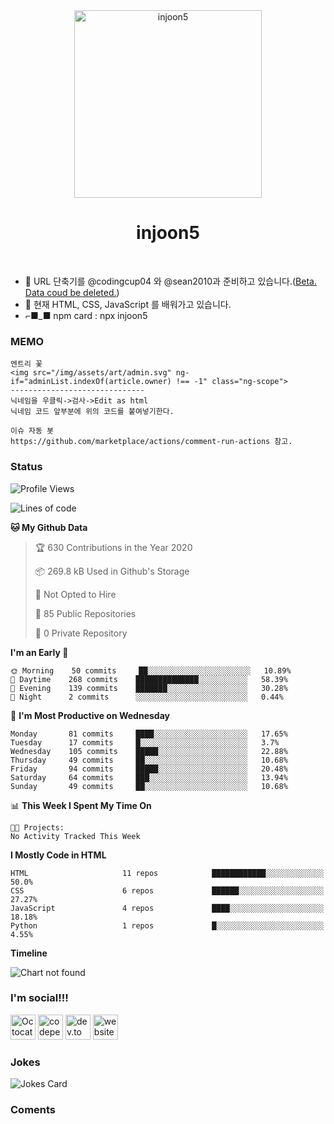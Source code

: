 <div align="center">
	<img width="300" height="300" src="https://avatars2.githubusercontent.com/u/52849281?s=1000&v=4 " alt="injoon5">
	<br>
	<p>
		<p>
			<sup>
				<h1 href="https://github.com/injoon5">injoon5</h1>
			</sup>
		</p>
		<br>
	</p>
</div>

- 🔭 URL  단축기를 @codingcup04 와 
     @sean2010과 준비하고 있습니다.(<a href="https://oijlink.glitch.me" target="_blank">Beta. Data coud be deleted.</a>) <br>
- 🌱 현재 HTML, CSS, JavaScript 를 배워가고 있습니다.
- ⌐■_■ npm card : npx injoon5

### MEMO

```text
엔트리 꽃
<img src="/img/assets/art/admin.svg" ng-if="adminList.indexOf(article.owner) !== -1" class="ng-scope">
------------------------------
닉네임을 우클릭->검사->Edit as html
닉네임 코드 앞부분에 위의 코드를 붙여넣기한다.

이슈 자동 봇
https://github.com/marketplace/actions/comment-run-actions 참고.
```
### Status
<!--START_SECTION:waka-->
![Profile Views](http://img.shields.io/badge/Profile%20Views-275-blue)

![Lines of code](https://img.shields.io/badge/From%20Hello%20World%20I%27ve%20Written-1.7%20million%20lines%20of%20code-blue)

**🐱 My Github Data** 

> 🏆 630 Contributions in the Year 2020
 > 
> 📦 269.8 kB Used in Github's Storage 
 > 
> 🚫 Not Opted to Hire
 > 
> 📜 85 Public Repositories
 > 
> 🔑 0 Private Repository 
 > 
**I'm an Early 🐤** 

```text
🌞 Morning    50 commits     ██░░░░░░░░░░░░░░░░░░░░░░░   10.89% 
🌆 Daytime    268 commits    ██████████████░░░░░░░░░░░   58.39% 
🌃 Evening    139 commits    ███████░░░░░░░░░░░░░░░░░░   30.28% 
🌙 Night      2 commits      ░░░░░░░░░░░░░░░░░░░░░░░░░   0.44%

```
📅 **I'm Most Productive on Wednesday** 

```text
Monday       81 commits     ████░░░░░░░░░░░░░░░░░░░░░   17.65% 
Tuesday      17 commits     █░░░░░░░░░░░░░░░░░░░░░░░░   3.7% 
Wednesday    105 commits    █████░░░░░░░░░░░░░░░░░░░░   22.88% 
Thursday     49 commits     ██░░░░░░░░░░░░░░░░░░░░░░░   10.68% 
Friday       94 commits     █████░░░░░░░░░░░░░░░░░░░░   20.48% 
Saturday     64 commits     ███░░░░░░░░░░░░░░░░░░░░░░   13.94% 
Sunday       49 commits     ██░░░░░░░░░░░░░░░░░░░░░░░   10.68%

```


📊 **This Week I Spent My Time On** 

```text
🐱‍💻 Projects: 
No Activity Tracked This Week

```

**I Mostly Code in HTML** 

```text
HTML                     11 repos            ████████████░░░░░░░░░░░░░   50.0% 
CSS                      6 repos             ██████░░░░░░░░░░░░░░░░░░░   27.27% 
JavaScript               4 repos             ████░░░░░░░░░░░░░░░░░░░░░   18.18% 
Python                   1 repos             █░░░░░░░░░░░░░░░░░░░░░░░░   4.55%

```


**Timeline**

![Chart not found](https://github.com/injoon5/injoon5/blob/master/charts/bar_graph.png) 


<!--END_SECTION:waka-->


### I'm social!!!

[<img src='https://github.githubassets.com/images/icons/emoji/octocat.png' alt='Octocat' height='40'>](https://github.com/injoon5)  [<img src='https://cdn.jsdelivr.net/npm/simple-icons@3.0.1/icons/codepen.svg' alt='codepen' height='40'>](https://codepen.io/injoon5)  [<img src='https://cdn.jsdelivr.net/npm/simple-icons@3.0.1/icons/dev-dot-to.svg' alt='dev.to' height='40'>](https://dev.to/injoon5)  [<img src='https://cdn.jsdelivr.net/npm/simple-icons@3.0.1/icons/icloud.svg' alt='website' height='40'>](http://injoon5.ga) <br>


### Jokes
![Jokes Card](https://readme-jokes.vercel.app/api)

### Coments

<div>
<script src="https://utteranc.es/client.js"
        repo="injoon5/Injoon5"
        issue-term="url"
        label="💬"
        theme="github-light"
        crossorigin="anonymous"
        async>
</script>
</div>




 

